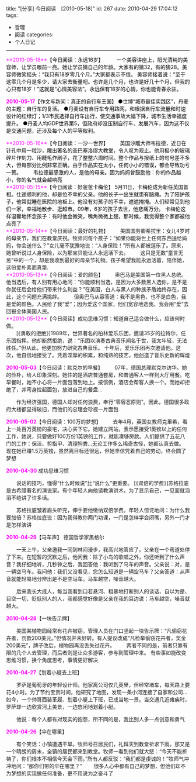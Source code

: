title: "[分享] 今日阅读　[2010-05-18]"
id: 267
date: 2010-04-29 17:04:12
tags: 
- 哲理
- 阅读
categories: 
- 个人日记
---

<div id="PublishedByWebStory-[5]1_E55637050C3B47C78E24A59F760395ED_AA496B1EB5FE42B48E45A8DEE232E2D8"><font color="#FF00FF">**2010-05-18**</font><font color="#000000">【今日阅读：永远18岁】&nbsp;</font>
 <font color="#000000">　　一个美容讲座上，阳光清纯的美容师，让学员眼前一亮。她让学员猜自己的年龄。大家有的猜32，有的猜28。美容师微笑摇头：“我只有18岁零几个月。”大家都表示不信。
 美容师接着说：“至于这零几个月是多少，请大家去衡量吧。也许是几个月，也许是好几十个月，但我的心只有18岁！”这就是“心情美容法”。永远保有18岁的心情，你也能青春永驻。</font> 

<font color="#FF00FF">**2010-05-17**</font><font color="#000000">【作文与新闻：真正的自行车王国】
 ●世博“城市最佳实践区”，丹麦的主题：自行车的复活。
 ●丹麦设有自行车专用路网，和根据自行车流量和时速设计的红绿灯；1/3市民选择自行车出行，使交通事故大幅下降，城市生活幸福度提升。
 ●丹麦人均GDP世界第5，但政府却没压制自行车、发展汽车，因为这不仅是交通问题，还涉及每个人的平等权利。
</font>
 <div><font color="#FF00FF">**2010-05-16**</font><font color="#000000">【今日阅读：一沙一世界】
 　　英国沙雕大师韦拉德，近日在针孔中用一粒沙，雕出著名的圣巴塞洛缪大教堂，令人叹为观止。他用极小的玻璃碎片作刻刀、用睫毛作刷子，花了整整六周时间。整个作品与报纸上的句号差不多大，但每部分比例非常正确。由于作品实在太小，任何小小的错误，都会导致功亏一篑。
 　　韦拉德最感激的人，是他的母亲。因为妈妈曾鼓励他：你的作品越小，你的名气就会越响亮</font></div> <div><font color="#FF00FF">**2010-05-15**</font><font color="#000000">【今日阅读：好爸爸卡梅伦】
 5月11日，卡梅伦成为新任英国首相。仕途顺利的他，却是位不幸的父亲。他的长子一出生就患有脑瘫。为了陪护孩子，他常就睡在医院的地板上。他没有对孩子的不幸，遮遮掩掩。人们经常见到他们一家，幸福地散步、逛超市。09年，6岁的孩子去世，他悲痛万分。
 卡梅伦这样温馨地怀念孩子：有时他会微笑，嘴角微微上翘，那时候，我觉得整个家都被他点亮了</font></div> <div><font color="#FF00FF">**2010-05-14**</font>【今日阅读：最好的礼物】
 　　美国国务卿希拉里：女儿4岁时的母亲节，我们在教堂庆祝。牧师问每个孩子：“如果你能将世上任何东西送给妈妈，你会送什么？”女儿毫不犹豫地说：“人身保险！”所有人都被逗乐了。原来，她曾听说过人身保险，以为那宝贝能让人永远活下去。
 　　这只是无数“童言无忌”中的一个，却是我收到最好的母亲节礼物。孩子希望我能永远活着，陪伴她，这份爱朴素而真挚.</div> <div><font color="#FF00FF">**2010-05-13**</font>【今日阅读：爱的颜色】
 　　奥巴马是美国第一位黑人总统。他当选后，有人别有用心地问：“你能顺利当选，是因为大多数黑人选你，是不是你就任后会给他们带来什么利益？”在美国，白人与黑人的种族矛盾始终存在，因此，这个问题充满挑衅。
 　　但奥巴马从容答道：我不是黑色，也不是白色，我是爱的颜色。人民给了我“爱”；因为爱这个国家，他们宽容地选我。我会用“爱”去回报全体美国人民。</div> <div><font color="#FF00FF">**2010-05-12**</font>【今日阅读】成功思维习惯：知道自己适合做什么，应该何时做。</div> <div>　　[《勇敢的拒绝》]1989年，世界著名的柏林爱乐乐团，邀请35岁的拉特尔，任乐团指挥。他却断然拒绝，说：“乐团以演奏古典音乐闻名于世，我太年轻，无法胜任。”但从此，他更加努力研究古典音乐。
 十年后，爱乐乐团再次邀请他。这次，他自信地接受了。凭着深厚的积累，和纯熟的技艺，他创造了音乐史新的辉煌</div> 

<font color="#FF00FF">**2010-05-03**</font>【今日阅读：默克尔的早餐】
 　　07年，德国总理默克尔访华。她的俭朴，给人印象深刻。她住的是酒店普通套房，和普通客人一样到大厅用餐。吃早餐时，她不小心将一片面包落到地上。按惯例，酒店会帮客人换一个。而她却拒绝了，并弯身捡起面包，放进自己的餐盘…

　　作为经济强国，德国人却对任何浪费，奉行“零容忍原则”。因此，德国很多政府大楼都显得破旧，而他们的总理会珍视一片面包

<font color="#FF00FF">**2010-05-02**</font>【今日阅读：100万的梦想】
 　　去年4月，英国女教师克里希，看上一处百万英镑的豪宅，决心买下它。她建立网站，表示愿接受1英镑以上的任何工作，她说，只要做好100万份1英镑的工作，就能凑够房款。人们提供了五花八门的工作：保洁、剪指甲、清理狗粪…无论工作多么稀奇古怪，她都认真去做。
 现在她已赚1.5万英镑，虽然离目标还很远，但她坚信凭着自己的劳动，终会圆了梦想

<font color="#FF00FF">**2010-04-30**</font> 成功思维习惯

　　说话的技巧，懂得“什么时候说”比“说什么”更重要。 [《双倍的学费》]苏格拉底是古希腊著名的演说家。有个年轻人向他请教演讲术，为了显示自己，一见面就滔滔不绝讲了许多话。

　　苏格拉底皱着眉头听完，伸手要他缴纳双倍学费。年轻人惊诧地问：为什么我要加倍？苏格拉底说：因为我得教你两门功课，一门是怎样学会闭嘴，另外一门才是怎样演讲

<font color="#FF00FF">**2010-04-29**</font>【马车声】 德国哲学家黑格尔

　　一天上午，父亲邀我一同到林间漫步，我高兴地答应了。父亲在一个弯道处停了下来。在短暂的沉默之后，他问我：除了小鸟的歌唱之外，你还听到了什么声音？我仔细地听，几秒钟之后，我回答他：我听到了马车的声音。父亲说：对，是一辆空马车。我问他：我们又没看见，您怎么知道是一辆空马车？父亲答道：从声音就能轻易地分辨出是不是空马车。马车越空，噪音越大。

　　后来我长大成人，每当我看到口若悬河、粗暴地打断别人的谈话、自以为是、目空一切、贬低别人的人，我都感觉好像是父亲在我的耳边说：马车越空，噪音就越大。

<font color="#FF00FF">**2010-04-28**</font>【一块告示牌】

　　美国某植物园经常有花卉被窃。管理人员在门口竖起一块告示牌：“凡偷窃花卉者，罚款200美元。”但情况并未好转。有人提议改成“凡检举偷窃花卉者，奖金200美元”，牌子改后，植物园再没丢失过花卉。
 　　两者不同的是，前者只靠有限的几个人去管理，而后者则是让众多游客，参与到管理中来。
 有些事如能改变思维习惯，换个角度思考，事情更好解决

<font color="#FF00FF">**2010-04-27**</font>【划着小艇去上班】

　　罗萨是葡萄牙的年轻设计师。他家离公司仅几英里，但经常堵车，每天路上要花4小时。为了节约宝贵时间，他研究了地图，发现一条小河连接了自家和公司…如今，一个帅哥西装革履、划着小艇上下班，已成当地一景。当交通几近瘫痪时，罗萨却一边欣赏河上美景，一边悠闲地划着小艇。

 　　他说：每个人都有对现实的抱怨，所不同的是，我比别人多一点创意和勇气

<font color="#FF00FF">**2010-04-26**</font>【伞在哪里】

　　有个笑话：小镇遭遇干旱。牧师号召居民们，礼拜天到教堂祈求下雨。那又是一个晴朗的周末，全镇的居民都来到教堂。牧师一看到他们就大怒：“今天不能祈祷了，你们根本不相信今天会下雨。”所有人都反驳：“我们都是虔诚的！”牧师气冲冲地问：“那你们带的伞在哪里？”
 　　很多人心中都有自己的梦想，但他们却不为梦想的实现做任何准备，更不用说为之奋斗了
</div>